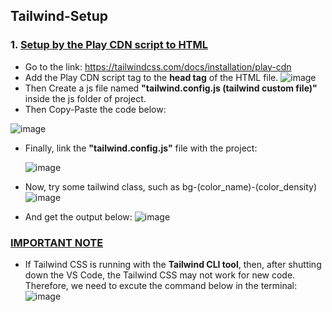 ## Tailwind-Setup

### 1. <ins> Setup by the Play CDN script to HTML </ins>
-  Go to the link: https://tailwindcss.com/docs/installation/play-cdn
-  Add the Play CDN script tag to the **head tag** of the HTML file.
![image](https://github.com/user-attachments/assets/d64b2e1b-3712-464b-85b4-bcce782de27d)
-  Then Create a js file named **"tailwind.config.js (tailwind custom file)"** inside the js folder of project.
-  Then Copy-Paste the code below:
  
  ![image](https://github.com/user-attachments/assets/1b2c610c-0628-4e8d-b275-11dfd92bcc63)

  - Finally, link the **"tailwind.config.js"** file with the project:
    
    ![image](https://github.com/user-attachments/assets/5f8ac683-03dc-4918-a042-bb2a6a8b45f3)
-  Now, try some tailwind class, such as bg-(color_name)-(color_density) 
  ![image](https://github.com/user-attachments/assets/bdfdc9fd-5445-4cf3-8031-db8730102b31)
-  And get the output below:
![image](https://github.com/user-attachments/assets/0d42b1b3-fbb5-4a1d-a09c-f8f57de14e35)


### <ins> IMPORTANT NOTE </ins>
*  If Tailwind CSS is running with the **Tailwind CLI tool**, then, after shutting down the VS Code, the Tailwind CSS may not work for new code. Therefore, we need to excute the command below in the terminal:
  ![image](https://github.com/user-attachments/assets/45bbe727-7284-4ad2-aa71-bcad5eb66785)


